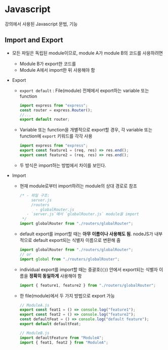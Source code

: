 # Javascript

강의에서 사용된 Javascript 문법, 기능

## Import and Export

- 모든 파일은 독립된 module이므로, module A가 module B의 코드를 사용하려면
  - Module B가 export한 코드를
  - Module A에서 import한 뒤 사용해야 함
- Export
  - `export default` : File(module) 전체에서 export하는 variable 또는 function
    ```javascript
    import express from "express";
    const router = express.Router();
    //...
    export default router;
    ```
  - Variable 또는 function을 개별적으로 export할 경우, 각 variable 또는 function에 `export` 키워드를 각각 사용
    ```javascript
    import express from "express";
    export const feature1 = (req, res) => res.end();
    export const feature2 = (req, res) => res.end();
    ```
  - 두 방식은 import하는 방법에서 차이를 보인다.
- Import

  - 현재 module로부터 import하려는 module의 상대 경로로 참조
    ```javascript
    /* - 파일 구조:
         server.js
         /routers
           - globalRouter.js
       - `server.js`에서 `globalRouter.js` module을 import
     */
    import globalRouter from "./routers/globalRouter";
    ```
  - default export를 import할 때는 **아무 이름이나 사용해도 됨**. nodeJS가 내부적으로 default export되는 식별자 이름으로 변환해 줌
    ```javascript
    import globalRouter from "./routers/globalRouter";
    // or
    import global from "./routers/globalRouter";
    ```
  - individual export를 import할 때는 중괄호(`{}`) 안에서 export되는 식별자 이름을 **정확히 동일하게** 사용해야 함
    ```javascript
    import { feature1, feature2 } from "./routers/globalRouter";
    ```
  - 한 file(module)에서 두 가지 방법으로 export 가능

    ```javascript
    // ModuleA.js
    export const feat1 = () => console.log("feature1");
    export const feat2 = () => console.log("feature2");
    const defaultFeat = () => console.log("default feature");
    export default defaultFeat;

    // ModuleB.js
    import defaultFeature from "ModuleA";
    import { feat1, feat2 } from "ModuleA";
    ```
